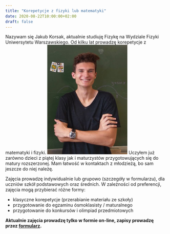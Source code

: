 ```yaml
---
title: "Korepetycje z fizyki lub matematyki"
date: 2020-08-22T10:00:00+02:00
draft: false
---
```

Nazywam się Jakub Korsak, aktualnie studiuję Fizykę na Wydziale Fizyki Uniwersytetu Warszawskiego.
Od kilku lat prowadzę korepetycje z matematyki i fizyki.
<img src="/jakub.jpg" width="250vw">
Uczyłem już zarówno dzieci z piątej klasy jak i maturzystów przygotowujących się do matury rozszerzonej. Mam łatwość w kontaktach z młodzieżą, bo sam jeszcze do niej należę.

Zajęcia prowadzę indywidualnie lub grupowo (szczegóły w formularzu), dla uczniów szkół podstawowych oraz średnich. W zależności od preferencji, zajęcia mogą przybierać różne formy:
- klasyczne korepetycje (przerabianie materiału ze szkoły)
- przygotowanie do egzaminu ósmoklasisty / maturalnego
- przygotowanie do konkursów i olimpiad przedmiotowych

**Aktualnie zajęcia prowadzę tylko w formie on-line, zapisy prowadzę przez [formularz](/zapisy/).**
